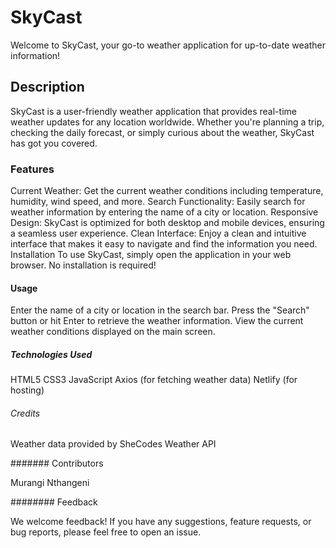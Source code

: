 # SkyCast

Welcome to SkyCast, your go-to weather application for up-to-date weather information!

## Description

SkyCast is a user-friendly weather application that provides real-time weather updates for any location worldwide. Whether you're planning a trip, checking the daily forecast, or simply curious about the weather, SkyCast has got you covered.

### Features

Current Weather: Get the current weather conditions including temperature, humidity, wind speed, and more.
Search Functionality: Easily search for weather information by entering the name of a city or location.
Responsive Design: SkyCast is optimized for both desktop and mobile devices, ensuring a seamless user experience.
Clean Interface: Enjoy a clean and intuitive interface that makes it easy to navigate and find the information you need.
Installation
To use SkyCast, simply open the application in your web browser. No installation is required!

#### Usage

Enter the name of a city or location in the search bar.
Press the "Search" button or hit Enter to retrieve the weather information.
View the current weather conditions displayed on the main screen.

##### Technologies Used

HTML5
CSS3
JavaScript
Axios (for fetching weather data)
Netlify (for hosting)

###### Credits

Weather data provided by SheCodes Weather API

####### Contributors

Murangi Nthangeni

######## Feedback

We welcome feedback! If you have any suggestions, feature requests, or bug reports, please feel free to open an issue.
